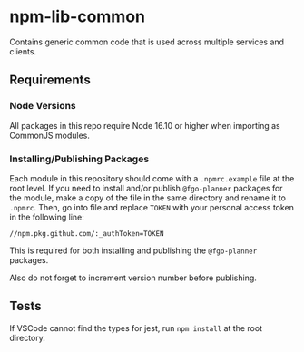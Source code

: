 # npm-lib-common

Contains generic common code that is used across multiple services and clients.

## Requirements

### Node Versions
All packages in this repo require Node 16.10 or higher when importing as CommonJS modules.

### Installing/Publishing Packages
Each module in this repository should come with a `.npmrc.example` file at the root level. If you need to install and/or publish `@fgo-planner` packages for the module, make a copy of the file in the same directory and rename it to `.npmrc`. Then, go into file and replace `TOKEN` with your personal access token in the following line:

```//npm.pkg.github.com/:_authToken=TOKEN```

This is required for both installing and publishing the `@fgo-planner` packages.

Also do not forget to increment version number before publishing.

## Tests
If VSCode cannot find the types for jest, run `npm install` at the root directory.
